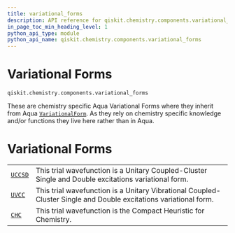 ```yaml
---
title: variational_forms
description: API reference for qiskit.chemistry.components.variational_forms
in_page_toc_min_heading_level: 1
python_api_type: module
python_api_name: qiskit.chemistry.components.variational_forms
---
```


<span id="module-qiskit.chemistry.components.variational_forms" />

<span id="qiskit-chemistry-components-variational-forms" />

# Variational Forms

<span id="module-qiskit.chemistry.components.variational_forms" />

`qiskit.chemistry.components.variational_forms`

These are chemistry specific Aqua Variational Forms where they inherit from Aqua [`VariationalForm`](qiskit.aqua.components.variational_forms.VariationalForm#qiskit.aqua.components.variational_forms.VariationalForm "qiskit.aqua.components.variational_forms.VariationalForm"). As they rely on chemistry specific knowledge and/or functions they live here rather than in Aqua.

# Variational Forms

|                                                                                                                                                                          |                                                                                                                  |
| ------------------------------------------------------------------------------------------------------------------------------------------------------------------------ | ---------------------------------------------------------------------------------------------------------------- |
| [`UCCSD`](qiskit.chemistry.components.variational_forms.UCCSD#qiskit.chemistry.components.variational_forms.UCCSD "qiskit.chemistry.components.variational_forms.UCCSD") | This trial wavefunction is a Unitary Coupled-Cluster Single and Double excitations variational form.             |
| [`UVCC`](qiskit.chemistry.components.variational_forms.UVCC#qiskit.chemistry.components.variational_forms.UVCC "qiskit.chemistry.components.variational_forms.UVCC")     | This trial wavefunction is a Unitary Vibrational Coupled-Cluster Single and Double excitations variational form. |
| [`CHC`](qiskit.chemistry.components.variational_forms.CHC#qiskit.chemistry.components.variational_forms.CHC "qiskit.chemistry.components.variational_forms.CHC")         | This trial wavefunction is the Compact Heuristic for Chemistry.                                                  |

